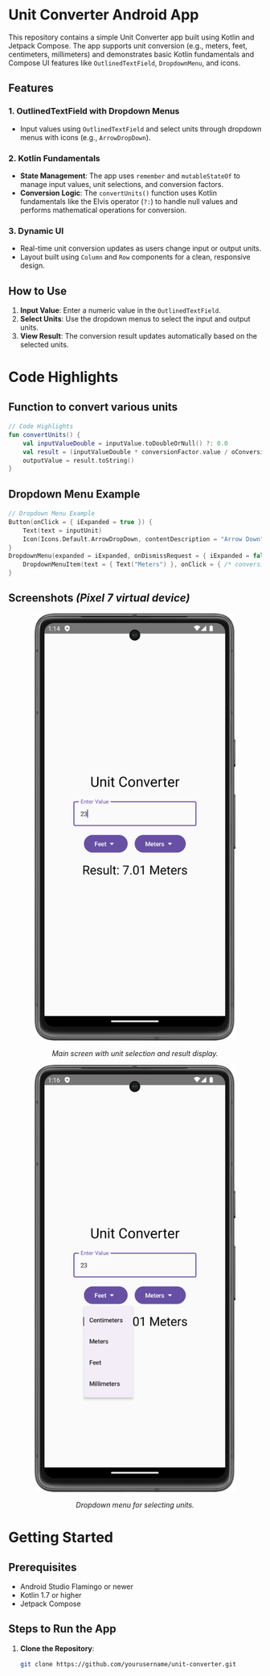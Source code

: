 # Unit Converter Android App

This repository contains a simple Unit Converter app built using Kotlin and Jetpack Compose. The app supports unit conversion (e.g., meters, feet, centimeters, millimeters) and demonstrates basic Kotlin fundamentals and Compose UI features like `OutlinedTextField`, `DropdownMenu`, and icons.

## Features

### 1. **OutlinedTextField with Dropdown Menus**
   - Input values using `OutlinedTextField` and select units through dropdown menus with icons (e.g., `ArrowDropDown`).

### 2. **Kotlin Fundamentals**
   - **State Management**: The app uses `remember` and `mutableStateOf` to manage input values, unit selections, and conversion factors.
   - **Conversion Logic**: The `convertUnits()` function uses Kotlin fundamentals like the Elvis operator (`?:`) to handle null values and performs mathematical operations for conversion.

### 3. **Dynamic UI**
   - Real-time unit conversion updates as users change input or output units.
   - Layout built using `Column` and `Row` components for a clean, responsive design.

## How to Use

1. **Input Value**: Enter a numeric value in the `OutlinedTextField`.
2. **Select Units**: Use the dropdown menus to select the input and output units.
3. **View Result**: The conversion result updates automatically based on the selected units.

# Code Highlights

## Function to convert various units 

```kotlin
// Code Highlights
fun convertUnits() {
    val inputValueDouble = inputValue.toDoubleOrNull() ?: 0.0
    val result = (inputValueDouble * conversionFactor.value / oConversionFactor.value).roundToInt() / 100.0
    outputValue = result.toString()
}
```
## Dropdown Menu Example
```kotlin
// Dropdown Menu Example
Button(onClick = { iExpanded = true }) {
    Text(text = inputUnit)
    Icon(Icons.Default.ArrowDropDown, contentDescription = "Arrow Down")
}
DropdownMenu(expanded = iExpanded, onDismissRequest = { iExpanded = false }) {
    DropdownMenuItem(text = { Text("Meters") }, onClick = { /* conversion logic */ })
}
```


## Screenshots *(Pixel 7 virtual device)*
<div align="center">
<!-- Main Screen -->
<img src="images/result.png" alt="Unit Converter Main Screen" style="width:400px; height:auto;" />
<p style="text-align:center;"><em>Main screen with unit selection and result display.</em></p>

<!-- Dropdown Menu -->
<img src="images/dropDown.png" alt="Dropdown Menu for Units" style="width:400px; height:auto;" />
<p style="text-align:center;"><em>Dropdown menu for selecting units.</em></p>
</div>

# Getting Started

## Prerequisites
- Android Studio Flamingo or newer
- Kotlin 1.7 or higher
- Jetpack Compose

## Steps to Run the App
1. **Clone the Repository**:
   ```bash
   git clone https://github.com/yourusername/unit-converter.git
   








